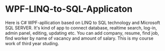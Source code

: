 # WPF-LINQ-to-SQL-Applicaton
Here is C# WPF-apllication based on LINQ to SQL technology and Microsoft SQL SERVER.
It's kind of app to connect database, realtime search, log-in, admin panel, editing, updating etc. You can add company, resume, find job, find worker by name of vacancy and amount of salary. This is my course work of third year studing.

<img scr = "https://pp.userapi.com/c830708/v830708854/117853/yfRH4mxgEc8.jpg" />
